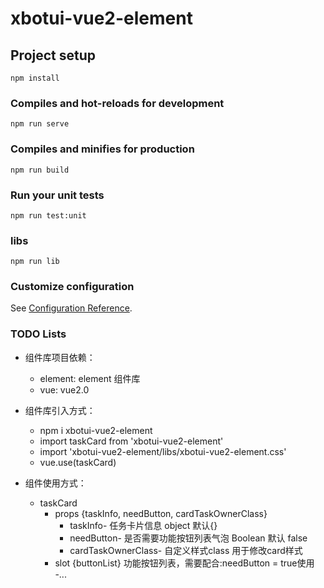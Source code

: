 # xbotui-vue2-element

## Project setup
```
npm install
```

### Compiles and hot-reloads for development
```
npm run serve
```

### Compiles and minifies for production
```
npm run build
```

### Run your unit tests
```
npm run test:unit
```

### libs
```
npm run lib
```

### Customize configuration
See [Configuration Reference](https://cli.vuejs.org/config/).

### TODO Lists

- 组件库项目依赖：
    - element: element 组件库
    - vue: vue2.0

- 组件库引入方式：
    - npm i xbotui-vue2-element
    - import taskCard from 'xbotui-vue2-element'
    - import 'xbotui-vue2-element/libs/xbotui-vue2-element.css'
    - vue.use(taskCard)
- 组件使用方式：
  - taskCard
    - props {taskInfo, needButton, cardTaskOwnerClass}
      - taskInfo- 任务卡片信息 object 默认{}
      - needButton- 是否需要功能按钮列表气泡 Boolean 默认 false
      - cardTaskOwnerClass- 自定义样式class 用于修改card样式
    - slot {buttonList} 功能按钮列表，需要配合:needButton = true使用
  -...
  